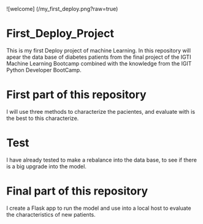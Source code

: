 
![welcome] (/my_first_deploy.png?raw=true)

# First_Deploy_Project

This is my first Deploy project of machine Learning.
In this repository will apear the data base of diabetes patients from the final project of the IGTI Machine Learning Bootcamp  combined with the knowledge from the IGIT Python Developer BootCamp.

# First part of this repository

I will use three methods to characterize the pacientes, and evaluate with is the best to this characterize.

# Test

I have already tested to make a rebalance into the data base, to see if there is a big upgrade into the model.

# Final part of this repository

I create a Flask app to run the model and use into a local host to evaluate the characteristics of new patients.

